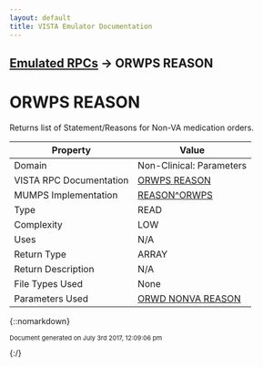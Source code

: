 ```yaml
---
layout: default
title: VISTA Emulator Documentation
---
```


## [Emulated RPCs](TableOfContents) &#8594; ORWPS REASON
# ORWPS REASON

Returns list of Statement/Reasons for Non-VA medication orders.

Property | Value
--- | ---
Domain | Non-Clinical: Parameters
VISTA RPC Documentation | [ORWPS REASON](../VISTARPC/ORWPS_REASON)
MUMPS Implementation | [REASON^ORWPS](http://code.osehra.org/dox/Routine_ORWPS_source.html)
Type | READ
Complexity | LOW
Uses | N/A
Return Type | ARRAY
Return Description | N/A
File Types Used | None
Parameters Used | [ORWD NONVA REASON](../Parameters/ORWD_NONVA_REASON)


{::nomarkdown} <br/><p style="font-size: 11px">Document generated on July 3rd 2017, 12:09:06 pm</p>{:/}